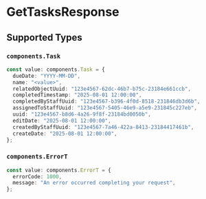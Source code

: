 # GetTasksResponse


## Supported Types

### `components.Task`

```typescript
const value: components.Task = {
  dueDate: "YYYY-MM-DD",
  name: "<value>",
  relatedObjectUuid: "123e4567-62dc-46b7-b75c-23184e661ccb",
  completedTimestamp: "2025-08-01 12:00:00",
  completedByStaffUuid: "123e4567-b396-4f0d-8518-231846db3d6b",
  assignedToStaffUuid: "123e4567-5405-46e9-a5e9-231845c227eb",
  uuid: "123e4567-b8d6-4a26-9f8f-23184bd0050b",
  editDate: "2025-08-01 12:00:00",
  createdByStaffUuid: "123e4567-7a46-422a-8413-23184417461b",
  createDate: "2025-08-01 12:00:00",
};
```

### `components.ErrorT`

```typescript
const value: components.ErrorT = {
  errorCode: 1000,
  message: "An error occurred completing your request",
};
```

